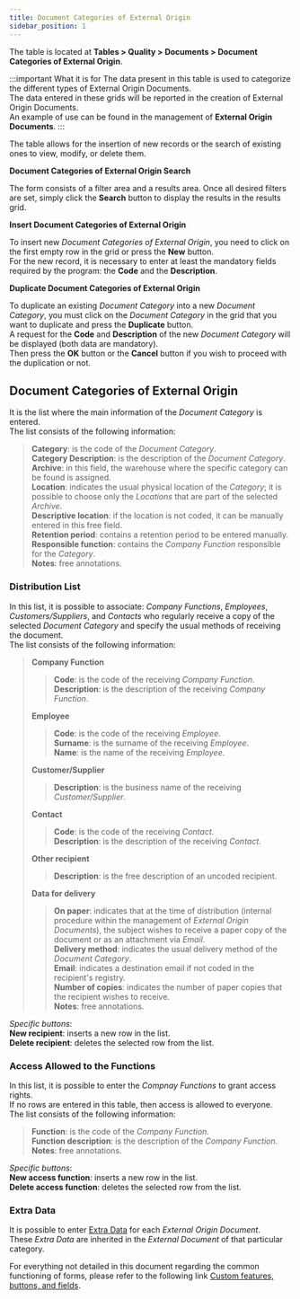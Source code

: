 ```yaml
---
title: Document Categories of External Origin
sidebar_position: 1
---
```


The table is located at **Tables > Quality > Documents > Document Categories of External Origin**.

:::important What it is for
The data present in this table is used to categorize the different types of External Origin Documents.   
The data entered in these grids will be reported in the creation of External Origin Documents.   
An example of use can be found in the management of **External Origin Documents**.
:::

The table allows for the insertion of new records or the search of existing ones to view, modify, or delete them.

**Document Categories of External Origin Search**

The form consists of a filter area and a results area. Once all desired filters are set, simply click the **Search** button to display the results in the results grid.

**Insert Document Categories of External Origin**

To insert new *Document Categories of External Origin*, you need to click on the first empty row in the grid or press the **New** button.   
For the new record, it is necessary to enter at least the mandatory fields required by the program: the **Code** and the **Description**.

**Duplicate Document Categories of External Origin**

To duplicate an existing *Document Category* into a new *Document Category*, you must click on the *Document Category* in the grid that you want to duplicate and press the **Duplicate** button.   
A request for the **Code** and **Description** of the new *Document Category* will be displayed (both data are mandatory).   
Then press the **OK** button or the **Cancel** button if you wish to proceed with the duplication or not.

## Document Categories of External Origin

It is the list where the main information of the *Document Category* is entered.   
The list consists of the following information:   
> **Category**: is the code of the *Document Category*.   
> **Category Description**: is the description of the *Document Category*.   
> **Archive**: in this field, the warehouse where the specific category can be found is assigned.   
> **Location**: indicates the usual physical location of the *Category*; it is possible to choose only the *Locations* that are part of the selected *Archive*.   
> **Descriptive location**: if the location is not coded, it can be manually entered in this free field.   
> **Retention period**: contains a retention period to be entered manually.   
> **Responsible function**: contains the *Company Function* responsible for the *Category*.   
> **Notes**: free annotations.

### Distribution List

In this list, it is possible to associate: *Company Functions*, *Employees*, *Customers/Suppliers*, and *Contacts* who regularly receive a copy of the selected *Document Category* and specify the usual methods of receiving the document.   
The list consists of the following information:   
> **Company Function**   
>> **Code**: is the code of the receiving *Company Function*.   
>> **Description**: is the description of the receiving *Company Function*.   
>
> **Employee**   
>> **Code**: is the code of the receiving *Employee*.   
>> **Surname**: is the surname of the receiving *Employee*.   
>> **Name**: is the name of the receiving *Employee*.   
>
> **Customer/Supplier**   
>> **Description**: is the business name of the receiving *Customer/Supplier*.   
>
> **Contact**   
>> **Code**: is the code of the receiving *Contact*.   
>> **Description**: is the description of the receiving *Contact*.   
>
> **Other recipient**   
>> **Description**: is the free description of an uncoded recipient.   
>
> **Data for delivery**   
>> **On paper**: indicates that at the time of distribution (internal procedure within the management of *External Origin Documents*), the subject wishes to receive a paper copy of the document or as an attachment via *Email*.   
>> **Delivery method**: indicates the usual delivery method of the *Document Category*.   
>> **Email**: indicates a destination email if not coded in the recipient's registry.   
>> **Number of copies**: indicates the number of paper copies that the recipient wishes to receive.   
>> **Notes**: free annotations.   

*Specific buttons*:      
**New recipient**: inserts a new row in the list.   
**Delete recipient**: deletes the selected row from the list.   

### Access Allowed to the Functions 
In this list, it is possible to enter the *Compnay Functions* to grant access rights.   
If no rows are entered in this table, then access is allowed to everyone.   
The list consists of the following information:   
> **Function**: is the code of the *Company Function*.   
> **Function description**: is the description of the *Company Function*.   
> **Notes**: free annotations.

*Specific buttons*:      
**New access function**: inserts a new row in the list.   
**Delete access function**: deletes the selected row from the list.   

### Extra Data 
It is possible to enter [Extra Data](/docs/configurations/utility/extra-data/extradata/new-extradata) for each *External Origin Document*.   
These *Extra Data* are inherited in the *External Document* of that particular category.   

For everything not detailed in this document regarding the common functioning of forms, please refer to the following link [Custom features, buttons, and fields](/docs/guide/common).